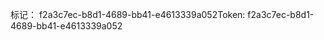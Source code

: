 <span data-ttu-id="da3ed-101">标记： f2a3c7ec-b8d1-4689-bb41-e4613339a052</span><span class="sxs-lookup"><span data-stu-id="da3ed-101">Token: f2a3c7ec-b8d1-4689-bb41-e4613339a052</span></span>